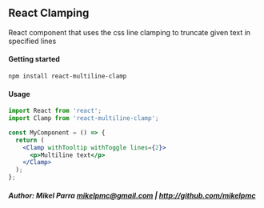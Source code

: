 ## React Clamping

React component that uses the css line clamping to truncate given text in specified lines

#### Getting started

```shell
npm install react-multiline-clamp
```

#### Usage

```jsx
import React from 'react';
import Clamp from 'react-multiline-clamp';

const MyComponent = () => {
  return (
    <Clamp withTooltip withToggle lines={2}>
      <p>Multiline text</p>
    </Clamp>
  );
};
```

##### Author: Mikel Parra <mikelpmc@gmail.com> | <http://github.com/mikelpmc>
